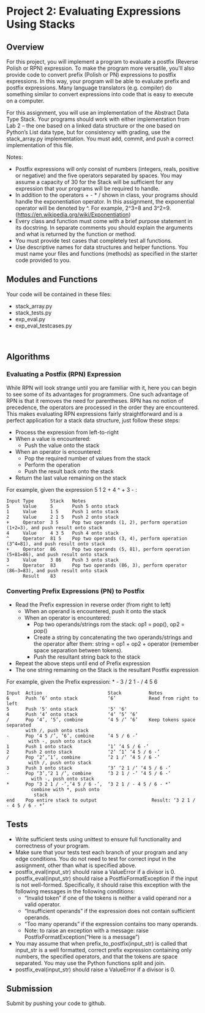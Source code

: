 # Project 2: Evaluating Expressions Using Stacks

## Overview

For this project, you will implement a program to evaluate a postfix
(Reverse Polish or RPN) expression. To make the program more versatile,
you'll also provide code to convert prefix (Polish or PN) expressions to postfix
expressions.  In this way, your program will be able to evaluate prefix and postfix expressions. 
Many language translators (e.g. compiler)
do something similar to convert expressions into code that is easy to
execute on a computer.

For this assignment, you will use an implementation of the Abstract Data
Type Stack. Your programs should work with either implementation from
Lab 2 – the one based on a linked data structure or the one based on
Python’s List data type, but for consistency with grading, use the
stack_array.py implementation.  You must add, commit, and push a correct
implementation of this file.

Notes:

* Postfix expressions will only consist of numbers (integers, reals,
  positive or negative) and the five operators separated by spaces.  You
  may assume a capacity of 30 for the Stack will be sufficient for any
  expression that your programs will be required to handle.
* In addition to the operators + - * / shown in class, your programs
  should handle the exponentiation operator.  In this assignment, the
  exponential operator will be denoted by ^.  For example, 2^3=8 and
  3^2=9.  (https://en.wikipedia.org/wiki/Exponentiation)
* Every class and function must come with a brief purpose statement in
  its docstring. In separate comments you should explain the arguments
  and what is returned by the function or method.
* You must provide test cases that completely test all functions.
* Use descriptive names for data structures and helper functions.  You
  must name your files and functions (methods) as specified in the
  starter code provided to you.

## Modules and Functions
Your code will be contained in these files:
* stack_array.py
* stack_tests.py
* exp_eval.py
* exp_eval_testcases.py

 
## Algorithms

### Evaluating a Postfix (RPN) Expression

While RPN will look strange until you are familiar with it, here you can
begin to see some of its advantages for programmers. One such advantage
of RPN is that it removes the need for parentheses. RPN has no notion of
precedence, the operators are processed in the order they are
encountered. This makes evaluating RPN expressions fairly
straightforward and is a perfect application for a stack data structure,
just follow these steps:

* Process the expression from left-to-right
* When a value is encountered:
  * Push the value onto the stack
* When an operator is encountered:
  * Pop the required number of values from the stack
  * Perform the operation
  * Push the result back onto the stack
* Return the last value remaining on the stack

For example, given the expression 5 1 2 + 4 ^ + 3 - :

```
Input Type      Stack   Notes
5     Value     5       Push 5 onto stack
1     Value     1 5     Push 1 onto stack
2     Value     2 1 5   Push 2 onto stack
+     Operator  3 5     Pop two operands (1, 2), perform operation (1+2=3), and push result onto stack
4     Value     4 3 5   Push 4 onto stack
^     Operator  81 5    Pop two operands (3, 4), perform operation (3^4=81), and push result onto stack
+     Operator  86      Pop two operands (5, 81), perform operation (5+81=86), and push result onto stack
3     Value     3 86    Push 3 onto stack
−     Operator  83      Pop two operands (86, 3), perform operator (86−3=83), and push result onto stack
      Result    83
```

### Converting Prefix Expressions (PN)  to Postfix

* Read the Prefix expression in reverse order (from right to left)
  * When an operand is encountered, push it onto the stack
  * When an operator is encountered:
    * Pop two operands/strings rom the stack: op1 = pop(), op2 = pop()
    * Create a string by concatenating the two operands/strings and the
      operator after them: string = op1 + op2 + operator (remember space
      separation between tokens).
    * Push the resultant string back to the stack
* Repeat the above steps until end of Prefix expression
* The one string remaining on the Stack is the resultant Postfix expression

For example, given the Prefix expression: * - 3 / 2 1 - / 4 5 6


```
Input  Action                        Stack          Notes
6      Push ‘6’ onto stack           ‘6’            Read from right to left
5      Push '5' onto stack           '5' '6'
4      Push ‘4’ onto stack           ‘4’ ‘5’ ‘6’
/      Pop ‘4’, ‘5’, combine         ‘4 5 /’ ‘6’    Keep tokens space separated
       with /, push onto stack
-      Pop ‘4 5 /’, ‘6’, combine     ‘4 5 / 6 -’
        with -, push onto stack
1      Push 1 onto stack             ‘1’ ‘4 5 / 6 -’
2      Push 2 onto stack             ‘2’ ‘1’ ‘4 5 / 6 -’
/      Pop ‘2’,’1’, combine          ‘2 1 /’ ‘4 5 / 6 -’
        with /, push onto stack
3      Push 3 onto stack             ‘3’ ‘2 1 /’ ‘4 5 / 6 -’
-      Pop ‘3’,‘2 1 /’, combine      ‘3 2 1 / -’ ‘4 5 / 6 -’
         with -, push onto stack
*      Pop ‘3 2 1 / -’,‘4 5 / 6 -’,  ‘3 2 1 / - 4 5 / 6 - *’
         combine with *, push onto
          stack
end    Pop entire stack to output                    Result: ‘3 2 1 / - 4 5 / 6 - *’
```

## Tests

* Write sufficient tests using unittest to ensure full functionality and
  correctness of your program.
* Make sure that your tests test each branch of your program and any
  edge conditions.  You do not need to test for correct input in the
  assignment, other than what is specified above.
* postfix_eval(input_str) should raise a ValueError if a divisor is 0.
  postfix_eval(input_str) should raise a PostfixFormatException if the
  input is not well-formed.  Specifically, it should raise this
  exception with the following messages in the following conditions:
  * “Invalid token” if one of the tokens is neither a valid operand nor
    a valid operator.
  * “Insufficient operands” if the expression does not contain
    sufficient operands.
  * “Too many operands” if the expression contains too many operands.
  * Note: to raise an exception with a message: raise
    PostfixFormatException(“Here is a message”)
* You may assume that when prefix_to_postfix(input_str) is called
  that input_str is a well formatted, correct prefix expression
  containing only numbers, the specified operators, and that the tokens
  are space separated.  You may use the Python functions split and join.
* postfix_eval(input_str) should raise a ValueError if a divisor is 0.

## Submission

Submit by pushing your code to github.  


